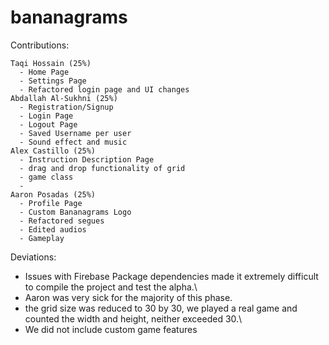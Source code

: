 # bananagrams
Contributions:

    Taqi Hossain (25%)
      - Home Page
      - Settings Page
      - Refactored login page and UI changes
    Abdallah Al-Sukhni (25%)
      - Registration/Signup
      - Login Page
      - Logout Page
      - Saved Username per user
      - Sound effect and music
    Alex Castillo (25%)
      - Instruction Description Page
      - drag and drop functionality of grid
      - game class
      - 
    Aaron Posadas (25%)
      - Profile Page
      - Custom Bananagrams Logo
      - Refactored segues
      - Edited audios
      - Gameplay

Deviations: 
 - Issues with Firebase Package dependencies made it extremely difficult to compile the project and test the alpha.\
 - Aaron was very sick for the majority of this phase.
 - the grid size was reduced to 30 by 30, we played a real game and counted the width and height, neither exceeded 30.\
 - We did not include custom game features
